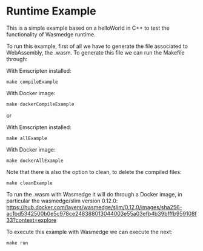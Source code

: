 # Runtime Example

This is a simple example based on a helloWorld in C++ to test the functionality of Wasmedge runtime.

To run this example, first of all we have to generate the file associated to WebAssembly, the .wasm. To generate this file we can run the Makefile through:

With Emscripten installed:

```shell
make compileExample
```

With Docker image:

```shell
make dockerCompileExample
```

or

With Emscripten installed:

```shell
make allExample
```

With Docker image:

```shell
make dockerAllExample
```

Note that there is also the option to clean, to delete the compiled files:

```shell
make cleanExample
```

To run the .wasm with Wasmedge it will do through a Docker image, in particular the wasmedge/slim version 0.12.0: https://hub.docker.com/layers/wasmedge/slim/0.12.0/images/sha256-ac1bd5342500b0e5c978ce248388013044003e55a03efb4b39bfffb959108f33?context=explore

To execute this example with Wasmedge we can execute the next:

```shell
make run
```